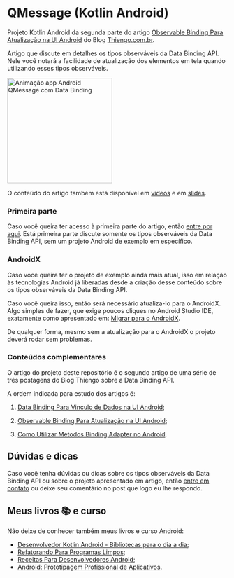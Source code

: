 # QMessage (Kotlin Android)

Projeto Kotlin Android da segunda parte do artigo [Observable Binding Para Atualização na UI Android](https://www.thiengo.com.br/observable-binding-para-atualizacao-na-ui-android#title-13) do Blog [Thiengo.com.br](https://www.thiengo.com.br).

Artigo que discute em detalhes os tipos observáveis da Data Binding API. Nele você notará a facilidade de atualização dos elementos em tela quando utilizando esses tipos observáveis.

<img src="https://www.thiengo.com.br/img/post/normal/nsvmooeibcbsm27d8t1ln2emi1e8159847ae6750b780bb25fd1c332b86.gif" width="240" alt="Animação app Android QMessage com Data Binding">

O conteúdo do artigo também está disponível em [vídeos](https://www.thiengo.com.br/observable-binding-para-atualizacao-na-ui-android#title-33) e em [slides](https://www.thiengo.com.br/observable-binding-para-atualizacao-na-ui-android#title-32).

### Primeira parte

Caso você queira ter acesso à primeira parte do artigo, então [entre por aqui](https://www.thiengo.com.br/observable-binding-para-atualizacao-na-ui-android#title-01). Está primeira parte discute somente os tipos observáveis da Data Binding API, sem um projeto Android de exemplo em específico.

### AndroidX

Caso você queira ter o projeto de exemplo ainda mais atual, isso em relação às tecnologias Android já liberadas desde a criação desse conteúdo sobre os tipos observáveis da Data Binding API.

Caso você queira isso, então será necessário atualiza-lo para o AndroidX. Algo simples de fazer, que exige poucos cliques no Android Studio IDE, exatamente como apresentado em: [Migrar para o AndroidX](https://developer.android.com/jetpack/androidx/migrate?hl=pt-br).

De qualquer forma, mesmo sem a atualização para o AndroidX o projeto deverá rodar sem problemas.

### Conteúdos complementares

O artigo do projeto deste repositório é o segundo artigo de uma série de três postagens do Blog Thiengo sobre a Data Binding API.

A ordem indicada para estudo dos artigos é:

1. [Data Binding Para Vinculo de Dados na UI Android](https://www.thiengo.com.br/data-binding-para-vinculo-de-dados-na-ui-android);

2. [Observable Binding Para Atualização na UI Android](https://www.thiengo.com.br/observable-binding-para-atualizacao-na-ui-android);

3. [Como Utilizar Métodos Binding Adapter no Android](https://www.thiengo.com.br/como-utilizar-metodos-binding-adapter-no-android).

## Dúvidas e dicas

Caso você tenha dúvidas ou dicas sobre os tipos observáveis da Data Binding API ou sobre o projeto apresentado em artigo, então [entre em contato](https://www.thiengo.com.br/contato) ou deixe seu comentário no post que logo eu lhe respondo.

## Meus livros 📚 e curso

Não deixe de conhecer também meus livros e curso Android:

- [Desenvolvedor Kotlin Android - Bibliotecas para o dia a dia](https://www.thiengo.com.br/livro-desenvolvedor-kotlin-android);
- [Refatorando Para Programas Limpos](https://www.thiengo.com.br/livro-refatorando-para-programas-limpos);
- [Receitas Para Desenvolvedores Android](https://www.thiengo.com.br/livro-receitas-para-desenvolvedores-android);
- [Android: Prototipagem Profissional de Aplicativos](https://www.udemy.com/course/android-prototipagem-profissional-de-aplicativos/?locale=pt_BR&persist_locale=).
